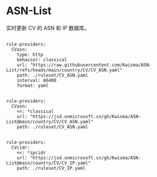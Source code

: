 
# ASN-List

实时更新 CV 的 ASN 和 IP 数据库。

<pre><code class="language-javascript">
rule-providers:
  CVasn:
    type: http
    behavior: classical
    url: "https://raw.githubusercontent.com/Kwisma/ASN-List/refs/heads/main/country/CV/CV_ASN.yaml"
    path: ./ruleset/CV_ASN.yaml
    interval: 86400
    format: yaml
</code></pre>

<pre><code class="language-javascript">
rule-providers:
  CVasn:
    <<: *classical
    url: "https://jsd.onmicrosoft.cn/gh/Kwisma/ASN-List@main/country/CV/CV_ASN.yaml"
    path: ./ruleset/CV_ASN.yaml
</code></pre>

<pre><code class="language-javascript">
rule-providers:
  CVcidr:
    <<: *ipcidr
    url: "https://jsd.onmicrosoft.cn/gh/Kwisma/ASN-List@main/country/CV/CV_IP.yaml"
    path: ./ruleset/CV_IP.yaml
</code></pre>